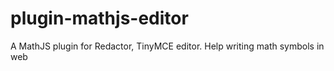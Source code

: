 # plugin-mathjs-editor
A  MathJS plugin for Redactor, TinyMCE editor. Help writing math symbols in web
